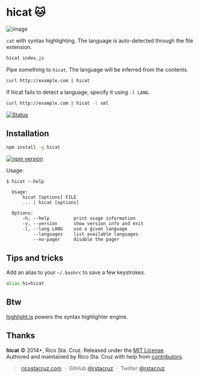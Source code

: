 # hicat :cat:

![image](https://user-images.githubusercontent.com/74385/102151429-f6ccdd80-3ec6-11eb-84a4-68358ac2bc3b.png)

`cat` with syntax highlighting. The language is auto-detected through the file
extension.

```sh
hicat index.js
```

Pipe something to `hicat`. The language will be inferred from the contents.

```sh
curl http://example.com | hicat
```

If hicat fails to detect a language, specify it using `-l LANG`.

```sh
curl http://example.com | hicat -l xml
```

[![Status](https://travis-ci.org/rstacruz/hicat.svg?branch=master)](https://travis-ci.org/rstacruz/hicat)

## Installation

```sh
npm install -g hicat
```

[![npm version](https://badge.fury.io/js/hicat.svg)](https://npmjs.org/package/hicat "View this project on npm")

Usage:

    $ hicat --help

      Usage:
          hicat [options] FILE
          ... | hicat [options]

      Options:
          -h, --help         print usage information
          -v, --version      show version info and exit
          -l, --lang LANG    use a given language
              --languages    list available languages
              --no-pager     disable the pager

## Tips and tricks

Add an alias to your `~/.bashrc` to save a few keystrokes.

```sh
alias hi=hicat
```

## Btw

[highlight.js] powers the syntax highlighter engine.

## Thanks

**hicat** © 2014+, Rico Sta. Cruz. Released under the [MIT License].<br>
Authored and maintained by Rico Sta. Cruz with help from [contributors].

> [ricostacruz.com](http://ricostacruz.com) &nbsp;&middot;&nbsp;
> GitHub [@rstacruz](https://github.com/rstacruz) &nbsp;&middot;&nbsp;
> Twitter [@rstacruz](https://twitter.com/rstacruz)

[mit license]: https://mit-license.org/
[contributors]: https://github.com/rstacruz/hicat/contributors
[highlight.js]: https://highlightjs.org
